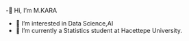 -👋 Hi, I’m  M.KARA
- 👀 I’m interested in Data Science,AI
- 🦌 I’m currently a Statistics student at Hacettepe University.


